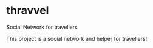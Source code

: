# thravvel
Social Network for travellers

This project is a social network and helper for travellers!
